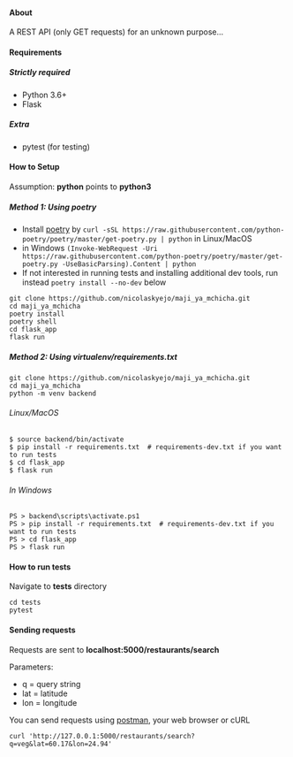 #### About
A REST API (only GET requests) for an unknown purpose...

#### Requirements
##### Strictly required
* Python 3.6+
* Flask

##### Extra
* pytest (for testing)

#### How to Setup
Assumption: **python** points to **python3**

##### Method 1: Using poetry
* Install [poetry](https://python-poetry.org/docs/)
by ``curl -sSL https://raw.githubusercontent.com/python-poetry/poetry/master/get-poetry.py | python`` in Linux/MacOS
* in Windows
```(Invoke-WebRequest -Uri https://raw.githubusercontent.com/python-poetry/poetry/master/get-poetry.py -UseBasicParsing).Content | python``` 
* If not interested in running tests and installing additional dev tools, run instead ``poetry install --no-dev`` below
```
git clone https://github.com/nicolaskyejo/maji_ya_mchicha.git
cd maji_ya_mchicha
poetry install
poetry shell
cd flask_app
flask run
```


##### Method 2: Using virtualenv/requirements.txt

```
git clone https://github.com/nicolaskyejo/maji_ya_mchicha.git
cd maji_ya_mchicha
python -m venv backend
```

###### Linux/MacOS
```
$ source backend/bin/activate
$ pip install -r requirements.txt  # requirements-dev.txt if you want to run tests
$ cd flask_app
$ flask run
```

###### In Windows
```
PS > backend\scripts\activate.ps1
PS > pip install -r requirements.txt  # requirements-dev.txt if you want to run tests
PS > cd flask_app
PS > flask run
```

#### How to run tests
Navigate to **tests** directory
```
cd tests
pytest
```

#### Sending requests
Requests are sent to **localhost:5000/restaurants/search**

Parameters:
* q = query string
* lat = latitude
* lon = longitude

You can send requests using [postman](https://www.getpostman.com/), your web browser or cURL

```
curl 'http://127.0.0.1:5000/restaurants/search?q=veg&lat=60.17&lon=24.94'
```

